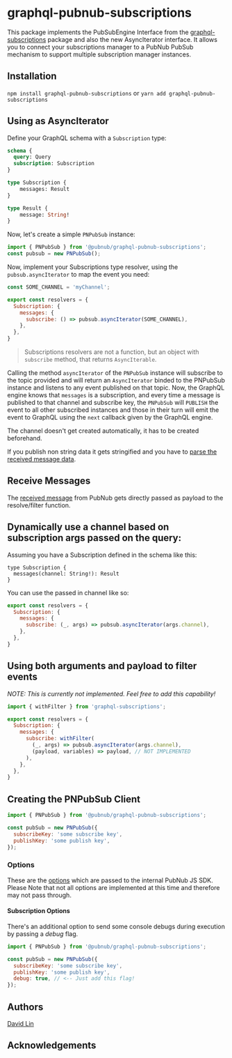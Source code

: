 # graphql-pubnub-subscriptions

This package implements the PubSubEngine Interface from the [graphql-subscriptions](https://github.com/apollographql/graphql-subscriptions) package and also the new AsyncIterator interface. It allows you to connect your subscriptions manager to a PubNub PubSub mechanism to support multiple subscription manager instances.

## Installation

`npm install graphql-pubnub-subscriptions` 
or
`yarn add graphql-pubnub-subscriptions`
   
## Using as AsyncIterator

Define your GraphQL schema with a `Subscription` type:

```graphql
schema {
  query: Query
  subscription: Subscription
}

type Subscription {
    messages: Result
}

type Result {
    message: String!
}
```

Now, let's create a simple `PNPubSub` instance:

```javascript
import { PNPubSub } from '@pubnub/graphql-pubnub-subscriptions';
const pubsub = new PNPubSub();
```

Now, implement your Subscriptions type resolver, using the `pubsub.asyncIterator` to map the event you need:

```javascript
const SOME_CHANNEL = 'myChannel';

export const resolvers = {
  Subscription: {
    messages: {
      subscribe: () => pubsub.asyncIterator(SOME_CHANNEL),
    },
  },
}
```

> Subscriptions resolvers are not a function, but an object with `subscribe` method, that returns `AsyncIterable`.

Calling the method `asyncIterator` of the `PNPubSub` instance will subscribe to the topic provided and will return an `AsyncIterator` binded to the PNPubSub instance and listens to any event published on that topic.
Now, the GraphQL engine knows that `messages` is a subscription, and every time a message is published to that channel and subscribe key, the `PNPubSub` will `PUBLISH` the event to all other subscribed instances and those in their turn will emit the event to GraphQL using the `next` callback given by the GraphQL engine.

The channel doesn't get created automatically, it has to be created beforehand.

If you publish non string data it gets stringified and you have to [parse the received message data](#receive-messages).

## Receive Messages

The [received message](https://www.pubnub.com/docs/web-javascript/api-reference-publish-and-subscribe#listeners) from PubNub gets directly passed as payload to the resolve/filter function.


## Dynamically use a channel based on subscription args passed on the query:

Assuming you have a Subscription defined in the schema like this:

```
type Subscription {
  messages(channel: String!): Result
}
```

You can use the passed in channel like so:

```javascript
export const resolvers = {
  Subscription: {
    messages: {
      subscribe: (_, args) => pubsub.asyncIterator(args.channel),
    },
  },
}
```

## Using both arguments and payload to filter events

*NOTE: This is currently not implemented. Feel free to add this capability!*

```javascript
import { withFilter } from 'graphql-subscriptions';

export const resolvers = {
  Subscription: {
    messages: {
      subscribe: withFilter(
        (_, args) => pubsub.asyncIterator(args.channel),
        (payload, variables) => payload, // NOT IMPLEMENTED
      ),
    },
  },
}
```

## Creating the PNPubSub Client

```javascript
import { PNPubSub } from '@pubnub/graphql-pubnub-subscriptions';

const pubSub = new PNPubSub({
  subscribeKey: 'some subscribe key',
  publishKey: 'some publish key',
});
```

### Options

These are the [options](https://www.pubnub.com/docs/web-javascript/api-reference-configuration) which are passed to the internal PubNub JS SDK.
Please Note that not all options are implemented at this time and therefore may not pass through.


#### Subscription Options

There's an additional option to send some console debugs during execution by passing a _debug_ flag.

```javascript
import { PNPubSub } from '@pubnub/graphql-pubnub-subscriptions';

const pubSub = new PNPubSub({
  subscribeKey: 'some subscribe key',
  publishKey: 'some publish key',
  debug: true, // <-- Just add this flag!
});
```

## Authors

[David Lin](https://github.com/pubnub)

## Acknowledgements



